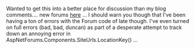 Wanted to get this into a better place for discussion than my blog comments.... new forums [here](http://www.duncanmackenzie.net/Forums/default.aspx?ForumGroupID=5) ... I should warn you though that I've been having a ton of errors with the Forum code of late though. I've even turned on full errors (bad, bad, duncan) as part of a desperate attempt to track down an annoying error in AspNetForums.Components.SiteUrls.LocationKey() ...